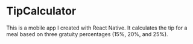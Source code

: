 # TipCalculator

This is a mobile app I created with React Native.
It calculates the tip for a meal based on three gratuity percentages (15%, 20%, and 25%).
